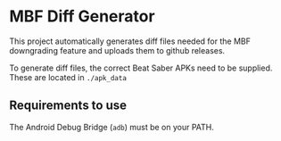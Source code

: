 # MBF Diff Generator
This project automatically generates diff files needed for the MBF downgrading feature and uploads them to github releases.

To generate diff files, the correct Beat Saber APKs need to be supplied. These are located in `./apk_data`

## Requirements to use
The Android Debug Bridge (`adb`) must be on your PATH.
